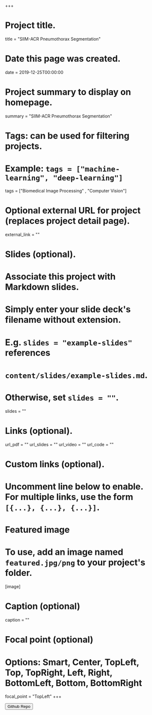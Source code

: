 +++
# Project title.
title = "SIIM-ACR Pneumothorax Segmentation"

# Date this page was created.
date = 2019-12-25T00:00:00

# Project summary to display on homepage.
summary = "SIIM-ACR Pneumothorax Segmentation"

# Tags: can be used for filtering projects.
# Example: `tags = ["machine-learning", "deep-learning"]`
tags = ["Biomedical Image Processing" , "Computer Vision"]

# Optional external URL for project (replaces project detail page).
external_link = ""

# Slides (optional).
#   Associate this project with Markdown slides.
#   Simply enter your slide deck's filename without extension.
#   E.g. `slides = "example-slides"` references 
#   `content/slides/example-slides.md`.
#   Otherwise, set `slides = ""`.
slides = ""

# Links (optional).
url_pdf = ""
url_slides = ""
url_video = ""
url_code = ""

# Custom links (optional).
#   Uncomment line below to enable. For multiple links, use the form `[{...}, {...}, {...}]`.

# Featured image
# To use, add an image named `featured.jpg/png` to your project's folder. 
[image]
  # Caption (optional)
  caption = ""
  
  # Focal point (optional)
  # Options: Smart, Center, TopLeft, Top, TopRight, Left, Right, BottomLeft, Bottom, BottomRight
  focal_point = "TopLeft"
+++

<form action="https://github.com/abyaadrafid/SIIM-ACR-Pneumothorax-Segmentation">
    <input type="submit" formtarget = "_blank" value="Github Repo" />
</form>